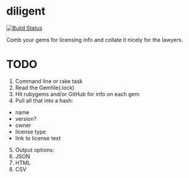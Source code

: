 diligent
========
[![Build Status](https://secure.travis-ci.org/copyhacker/diligent.png?branch=master)](https://travis-ci.org/copyhacker/diligent)

Comb your gems for licensing info and collate it nicely for the lawyers.

# TODO

1. Command line or rake task
2. Read the Gemfile(.lock)
4. Hit rubygems and/or GitHub for info on each gem
4. Pull all that into a hash:
  - name
  - version?
  - owner
  - license type
  - link to license text
5. Output options:
  1. JSON
  2. HTML
  3. CSV

